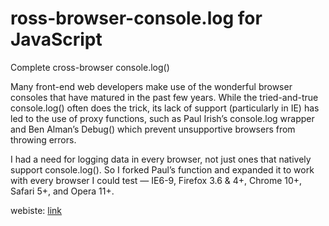 ross-browser-console.log for JavaScript
=======================================

Complete cross-browser console.log()

Many front-end web developers make use of the wonderful browser consoles that have matured in the
past few years. While the tried-and-true console.log() often does the trick, its lack of support
(particularly in IE) has led to the use of proxy functions, such as Paul Irish’s console.log
wrapper and Ben Alman’s Debug() which prevent unsupportive browsers from throwing errors.

I had a need for logging data in every browser, not just ones that natively support console.log().
So I forked Paul’s function and expanded it to work with every browser I could test
— IE6-9, Firefox 3.6 & 4+, Chrome 10+, Safari 5+, and Opera 11+.

webiste: [link](http://patik.com/blog/complete-cross-browser-console-log/)
